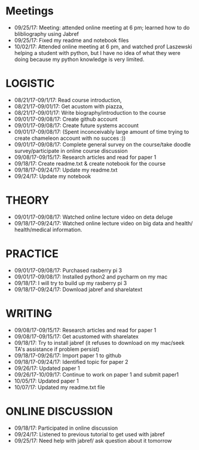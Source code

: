 # Meetings 
* 09/25/17: Meeting: attended online meeting at 6 pm; learned how to do blibliography using Jabref
* 09/25/17:  Fixed my readme and notebook files
* 10/02/17: Attended online meeting at 6 pm, and watched prof Laszewski helping a student with python, but I have no idea of what they were doing because my python knowledge is very limited. 
# LOGISTIC
* 08/21/17-09/1/17: Read course introduction, 
* 08/21/17-09/01/17: Get acustom with piazza, 
* 08/21/17-09/01/17: Write biography/introduction to the course
* 09/01/17-09/08/17: Create github account
* 09/01/17-09/08/17: Create future systems account
* 09/01/17-09/08/17: (Spent inconceivably large amount of time trying to create chameleon account with no succes :))
* 09/01/17-09/08/17: Complete general survey on the course/take doodle survey/participate in online course discussion
* 09/08/17-09/15/17: Research articles and read for paper 1
* 09/18/17: Create readme.txt & create notebook for the course
* 09/18/17-09/24/17: Update my readme.txt
* 09/24/17: Update my notebook



# THEORY
* 09/01/17-09/08/17: Watched online lecture video on deta deluge 
* 09/18/17-09/24/17: Watched online lecture video on big data and health/ health/medical information. 

# PRACTICE 
* 09/01/17-09/08/17: Purchased rasberry pi 3
* 09/01/17-09/08/17: Installed python2 and pycharm on my mac
* 09/18/17: I will try to build up my rasberry pi 3
* 09/18/17-09/24/17: Download jabref and sharelatext


# WRITING
* 09/08/17-09/15/17: Research articles and read for paper 1
* 09/08/17-09/15/17: Get acustomed with sharelatex
* 09/18/17: Try to install jabref (it refuses to download on my mac/seek TA's assistance if problem persist) 
* 09/18/17-09/26/17: Import paper 1 to github
* 09/18/17-09/24/17: Identified topic for paper 2
* 09/26/17: Updated paper 1 
* 09/26/17-10/09/17: Continue to work on paper 1 and submit paper1 
* 10/05/17: Updated paper 1 
* 10/07/17: Updated my readme.txt file


# ONLINE DISCUSSION 
* 09/18/17: Participated in online discussion 
* 09/24/17: Listened to previous tutorial to get used with jabref 
* 09/25/17: Need help with jabref/ ask question about it tomorrow

